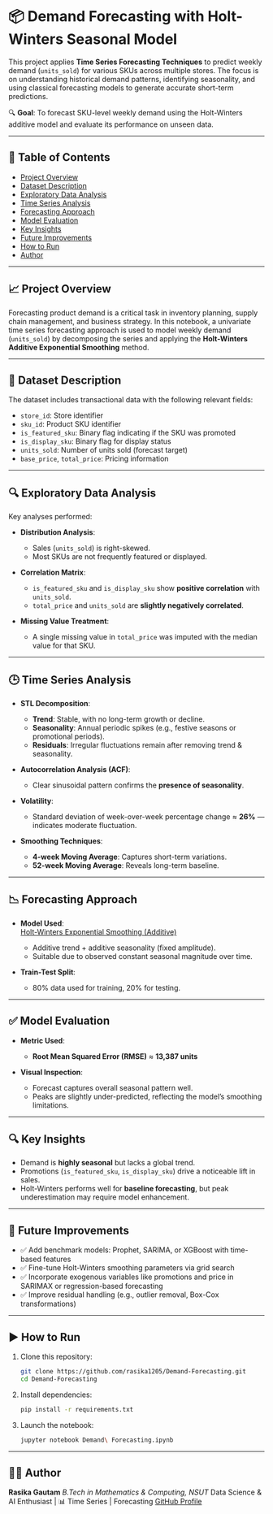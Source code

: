 # 📦 Demand Forecasting with Holt-Winters Seasonal Model

This project applies **Time Series Forecasting Techniques** to predict weekly demand (`units_sold`) for various SKUs across multiple stores. The focus is on understanding historical demand patterns, identifying seasonality, and using classical forecasting models to generate accurate short-term predictions.

🔍 **Goal**: To forecast SKU-level weekly demand using the Holt-Winters additive model and evaluate its performance on unseen data.

---

## 📌 Table of Contents

- [Project Overview](#project-overview)
- [Dataset Description](#dataset-description)
- [Exploratory Data Analysis](#exploratory-data-analysis)
- [Time Series Analysis](#time-series-analysis)
- [Forecasting Approach](#forecasting-approach)
- [Model Evaluation](#model-evaluation)
- [Key Insights](#key-insights)
- [Future Improvements](#future-improvements)
- [How to Run](#how-to-run)
- [Author](#author)

---

## 📈 Project Overview

Forecasting product demand is a critical task in inventory planning, supply chain management, and business strategy. In this notebook, a univariate time series forecasting approach is used to model weekly demand (`units_sold`) by decomposing the series and applying the **Holt-Winters Additive Exponential Smoothing** method.

---

## 📂 Dataset Description

The dataset includes transactional data with the following relevant fields:

- `store_id`: Store identifier
- `sku_id`: Product SKU identifier
- `is_featured_sku`: Binary flag indicating if the SKU was promoted
- `is_display_sku`: Binary flag for display status
- `units_sold`: Number of units sold (forecast target)
- `base_price`, `total_price`: Pricing information

---

## 🔍 Exploratory Data Analysis

Key analyses performed:

- **Distribution Analysis**:  
  - Sales (`units_sold`) is right-skewed.
  - Most SKUs are not frequently featured or displayed.
  
- **Correlation Matrix**:  
  - `is_featured_sku` and `is_display_sku` show **positive correlation** with `units_sold`.  
  - `total_price` and `units_sold` are **slightly negatively correlated**.

- **Missing Value Treatment**:  
  - A single missing value in `total_price` was imputed with the median value for that SKU.

---

## 🕒 Time Series Analysis

- **STL Decomposition**:
  - **Trend**: Stable, with no long-term growth or decline.
  - **Seasonality**: Annual periodic spikes (e.g., festive seasons or promotional periods).
  - **Residuals**: Irregular fluctuations remain after removing trend & seasonality.

- **Autocorrelation Analysis (ACF)**:
  - Clear sinusoidal pattern confirms the **presence of seasonality**.

- **Volatility**:
  - Standard deviation of week-over-week percentage change ≈ **26%** — indicates moderate fluctuation.

- **Smoothing Techniques**:
  - **4-week Moving Average**: Captures short-term variations.
  - **52-week Moving Average**: Reveals long-term baseline.

---

## 📉 Forecasting Approach

- **Model Used**:  
  [Holt-Winters Exponential Smoothing (Additive)](https://en.wikipedia.org/wiki/Exponential_smoothing#Triple_exponential_smoothing)  
  - Additive trend + additive seasonality (fixed amplitude).
  - Suitable due to observed constant seasonal magnitude over time.

- **Train-Test Split**:  
  - 80% data used for training, 20% for testing.

---

## ✅ Model Evaluation

- **Metric Used**:  
  - **Root Mean Squared Error (RMSE)** ≈ **13,387 units**

- **Visual Inspection**:  
  - Forecast captures overall seasonal pattern well.
  - Peaks are slightly under-predicted, reflecting the model’s smoothing limitations.

---

## 🔍 Key Insights

- Demand is **highly seasonal** but lacks a global trend.
- Promotions (`is_featured_sku`, `is_display_sku`) drive a noticeable lift in sales.
- Holt-Winters performs well for **baseline forecasting**, but peak underestimation may require model enhancement.

---

## 🚀 Future Improvements

- ✅ Add benchmark models: Prophet, SARIMA, or XGBoost with time-based features  
- ✅ Fine-tune Holt-Winters smoothing parameters via grid search  
- ✅ Incorporate exogenous variables like promotions and price in SARIMAX or regression-based forecasting  
- ✅ Improve residual handling (e.g., outlier removal, Box-Cox transformations)

---

## ▶️ How to Run

1. Clone this repository:
   ```bash
   git clone https://github.com/rasika1205/Demand-Forecasting.git
   cd Demand-Forecasting
   ```

2. Install dependencies:

   ```bash
   pip install -r requirements.txt
   ```

3. Launch the notebook:

   ```bash
   jupyter notebook Demand\ Forecasting.ipynb
   ```

---

## 🧑‍💻 Author

**Rasika Gautam**
*B.Tech in Mathematics & Computing, NSUT*
Data Science & AI Enthusiast | 📊 Time Series | Forecasting
[GitHub Profile](https://github.com/rasika1205)


